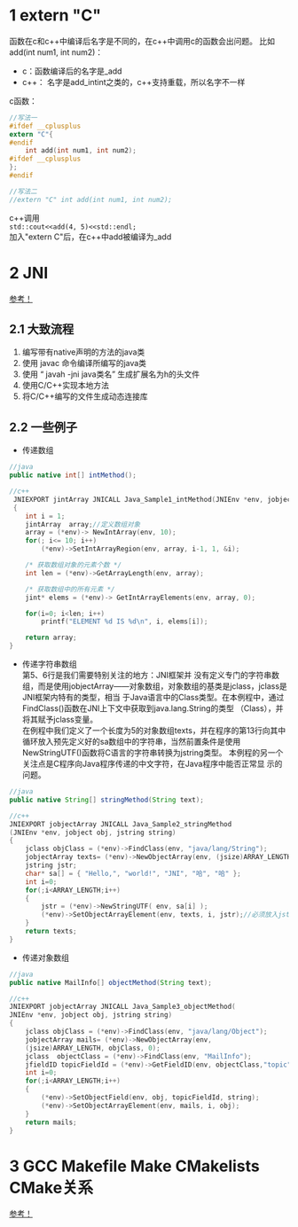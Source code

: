 # 1 extern "C"  
函数在c和c++中编译后名字是不同的，在c++中调用c的函数会出问题。
比如add(int num1, int num2)：
- c：函数编译后的名字是_add
- c++： 名字是add_intint之类的，c++支持重载，所以名字不一样
 
c函数：
```c
//写法一
#ifdef __cplusplus
extern "C"{
#endif
	int add(int num1, int num2);
#ifdef __cplusplus
};
#endif

//写法二
//extern "C" int add(int num1, int num2);
```

c++调用  
```std::cout<<add(4, 5)<<std::endl;```  
加入"extern C"后，在c++中add被编译为_add

# 2 JNI  
[参考！](https://blog.csdn.net/hui12581/article/details/44832651)
## 2.1 大致流程
1. 编写带有native声明的方法的java类
2. 使用 javac 命令编译所编写的java类
3. 使用 “ javah -jni java类名”  生成扩展名为h的头文件
4. 使用C/C++实现本地方法
5. 将C/C++编写的文件生成动态连接库
## 2.2 一些例子
- 传递数组
```java
//java
public native int[] intMethod(); 
```

```c++
//c++
 JNIEXPORT jintArray JNICALL Java_Sample1_intMethod(JNIEnv *env, jobject obj)
 {
	int i = 1;
	jintArray  array;//定义数组对象
	array = (*env)-> NewIntArray(env, 10);
	for(; i<= 10; i++)
		(*env)->SetIntArrayRegion(env, array, i-1, 1, &i);

	/* 获取数组对象的元素个数 */
	int len = (*env)->GetArrayLength(env, array);

	/* 获取数组中的所有元素 */
	jint* elems = (*env)-> GetIntArrayElements(env, array, 0);

	for(i=0; i<len; i++)
		printf("ELEMENT %d IS %d\n", i, elems[i]); 

	return array;
}
```
- 传递字符串数组  
	第5、6行是我们需要特别关注的地方：JNI框架并 没有定义专门的字符串数组，而是使用jobjectArray——对象数组，对象数组的基类是jclass，jclass是JNI框架内特有的类型，相当 于Java语言中的Class类型。在本例程中，通过FindClass()函数在JNI上下文中获取到java.lang.String的类型 （Class），并将其赋予jclass变量。  
在例程中我们定义了一个长度为5的对象数组texts，并在程序的第13行向其中循环放入预先定义好的sa数组中的字符串，当然前置条件是使用NewStringUTF()函数将C语言的字符串转换为jstring类型。
本例程的另一个关注点是C程序向Java程序传递的中文字符，在Java程序中能否正常显 示的问题。
```java
//java
public native String[] stringMethod(String text);
```
```c++
//c++
JNIEXPORT jobjectArray JNICALL Java_Sample2_stringMethod
(JNIEnv *env, jobject obj, jstring string)
{   
	jclass objClass = (*env)->FindClass(env, "java/lang/String");
	jobjectArray texts= (*env)->NewObjectArray(env, (jsize)ARRAY_LENGTH, objClass, 0);
	jstring jstr; 
	char* sa[] = { "Hello,", "world!", "JNI", "哈", "哈" };
	int i=0;
	for(;i<ARRAY_LENGTH;i++)
	{
		jstr = (*env)->NewStringUTF( env, sa[i] );
		(*env)->SetObjectArrayElement(env, texts, i, jstr);//必须放入jstring
	} 
	return texts;
}
```
- 传递对象数组
```java
//java
public native MailInfo[] objectMethod(String text);
```
```c++
//c++
JNIEXPORT jobjectArray JNICALL Java_Sample3_objectMethod(
JNIEnv *env, jobject obj, jstring string)
{  
	jclass objClass = (*env)->FindClass(env, "java/lang/Object");
	jobjectArray mails= (*env)->NewObjectArray(env, 
	(jsize)ARRAY_LENGTH, objClass, 0);
	jclass  objectClass = (*env)->FindClass(env, "MailInfo");
	jfieldID topicFieldId = (*env)->GetFieldID(env, objectClass,"topic", "Ljava/lang/String;");
	int i=0;
	for(;i<ARRAY_LENGTH;i++)
	{
		(*env)->SetObjectField(env, obj, topicFieldId, string);
		(*env)->SetObjectArrayElement(env, mails, i, obj);
	}
	return mails;
}
```

# 3 GCC Makefile Make CMakelists CMake关系
[参考！](https://www.cnblogs.com/cv-pr/p/6206921.html)














